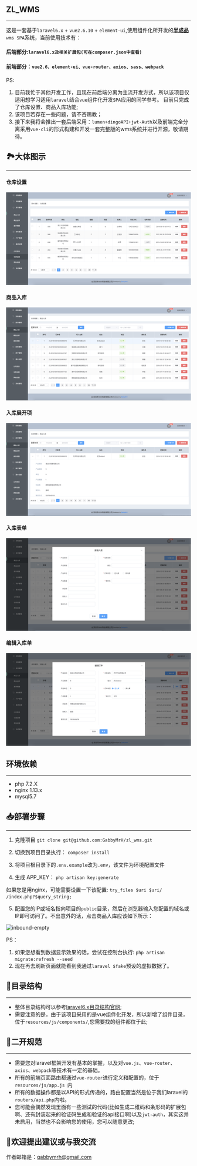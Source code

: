 ## ZL_WMS
***
这是一套基于`laravel6.x` + `vue2.6.10` + `element-ui`,使用组件化所开发的<u><b>半成品</b></u>`wms SPA`系统，当前使用技术有：
#### 后端部分:`laravel6.x及相关扩展包(可在composer.json中查看)`
#### 前端部分：`vue2.6、element-ui、vue-router、axios、sass、webpack`
PS:
1. 目前我忙于其他开发工作，且现在前后端分离为主流开发方式，所以该项目仅适用想学习适用`laravel`结合`vue`组件化开发`SPA`应用的同学参考。
目前只完成了仓库设置、商品入库功能;
2. 该项目若存在一些问题，请不吝赐教；
3. 接下来我将会推出一套后端采用：`lumen+dingoAPI+jwt-Auth`以及前端完全分离采用`vue-cli`的形式构建和开发一套完整版的wms系统并进行开源，敬请期待。

## 🏞大体图示
***
#### 仓库设置
![warehouse](/public/img/warehouse.png)

#### 商品入库
![in-bound](/public/img/in-bound.png)

#### 入库展开项
![inbound-detail](/public/img/inbound-detail.png)

#### 入库表单
![inbound-dialog](/public/img/inbound-dialog.png)

#### 编辑入库单
![edit-inbound](/public/img/edit-inbound.png)

## 环境依赖
***
* php 7.2.X
* nginx 1.13.x
* mysql5.7

## 📥部署步骤
***
1. 克隆项目 
``` git clone git@github.com:GabbyMrH/zl_wms.git ```

2. 切换到项目目录执行：
``` composer install ```

3. 将项目根目录下的`.env.example`改为`.env`，该文件为环境配置文件

4. 生成 APP_KEY：
``` php artisan key:generate ```

如果您是用nginx，可能需要设置一下该配置:
``` try_files $uri $uri/ /index.php?$query_string; ```

5. 配置您的IP或域名指向项目的`public`目录，然后在浏览器输入您配置的域名或IP即可访问了。不出意外的话，点击商品入库应该如下所示：

![inbound-empty](/public/img/inbound-empty.png)

PS：
1. 如果您想看到数据显示效果的话，尝试在控制台执行:
``` php artisan migrate:refresh --seed ```
2. 现在再去刷新页面就能看到我通过`laravel $fake`预设的虚拟数据了。

## 📔目录结构
***
* 整体目录结构可以参考[laravel6.x目录结构官网](https://laravel.com/docs/6.x/structure/);
* 需要注意的是，由于该项目采用的是vue组件化开发，所以新增了组件目录，位于`resources/js/components/`,您需要找的组件都位于此;

## 🔧二开规范
***
* 需要您对laravel框架开发有基本的掌握，以及对`vue.js`、`vue-router`、`axios`、`webpack`等技术有一定的基础。
* 所有的前端页面路由都通过`vue-router`进行定义和配置的，位于
```resources/js/app.js ```内
* 所有的数据操作都是以API的形式传递的，路由配置当然是位于我们laravel的``` routers/api.php ```内啦。
* 您可能会偶然发现里面有一些测试的代码(比如生成二维码和条形码的扩展包啊、还有封装起来的验证码生成和验证的api接口啊)以及`jwt-auth`，其实这并未启用，当然也不会影响您的使用，您可以随意更改;

## 👏欢迎提出建议或与我交流

作者邮箱是：<a href="mailto:gabbymrh@gmail.com" target="_blank">gabbymrh@gmail.com</a>

